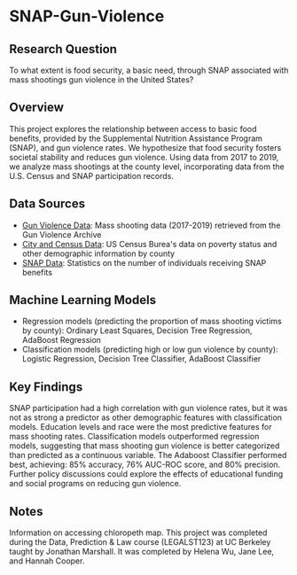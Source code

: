 # SNAP-Gun-Violence
## Research Question
To what extent is food security, a basic need, through SNAP associated with mass shootings gun violence in the United States?
## Overview
This project explores the relationship between access to basic food benefits, provided by the Supplemental Nutrition Assistance Program (SNAP), and gun violence rates. We hypothesize that food security fosters societal stability and reduces gun violence. Using data from 2017 to 2019, we analyze mass shootings at the county level, incorporating data from the U.S. Census and SNAP participation records.
## Data Sources
- [Gun Violence Data](https://www.gunviolencearchive.org/reports/mass-shooting?year=2023): Mass shooting data (2017-2019) retrieved from  the Gun Violence Archive
- [City and Census Data](https://data.census.gov/table/ACSST1Y2016.S1701?q=percent%20of%20population%20below%20the%20poverty%20line%20by%20county&g=040XX00US06): US Census Burea's data on poverty status and other demographic information by county
- [SNAP Data](https://www.fns.usda.gov/pd/supplemental-nutrition-assistance-program-snap): Statistics on the number of individuals receiving SNAP benefits
## Machine Learning Models
- Regression models (predicting the proportion of mass shooting victims by county): Ordinary Least Squares, Decision Tree Regression, AdaBoost Regression
- Classification models (predicting high or low gun violence by county): Logistic Regression, Decision Tree Classifier, AdaBoost Classifier
## Key Findings
SNAP participation had a high correlation with gun violence rates, but it was not as strong a predictor as other demographic features with classification models. Education levels and race were the most predictive features for mass shooting rates. Classification models outperformed regression models, suggesting that mass shooting gun violence is better categorized than predicted as a continuous variable. The Adaboost Classifier performed best, achieving: 85% accuracy, 76% AUC-ROC score, and 80% precision. Further policy discussions could explore the effects of educational funding and social programs on reducing gun violence.
## Notes
Information on accessing chloropeth map.
This project was completed during the Data, Prediction & Law course (LEGALST123) at UC Berkeley taught by Jonathan Marshall. It was completed by Helena Wu, Jane Lee, and Hannah Cooper.
